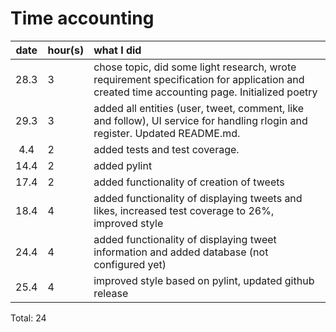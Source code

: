 # Time accounting

| date | hour(s) | what I did |
| :----:|:-----| :-----|
| 28.3 |  3    | chose topic, did some light research, wrote requirement specification for application and created time accounting page. Initialized poetry |
| 29.3 |  3    | added all entities (user, tweet, comment, like and follow), UI service for handling rlogin and register. Updated README.md.  |
|  4.4 |  2    | added tests and test coverage.  |
| 14.4 |  2    | added pylint|
| 17.4 |  2    | added functionality of creation of tweets |
| 18.4 |  4    | added functionality of displaying tweets and likes, increased test coverage to 26%, improved style |
| 24.4 |  4    | added functionality of displaying tweet information and added database (not configured yet)|
| 25.4 |  4    | improved style based on pylint, updated github release  |

Total:  24

